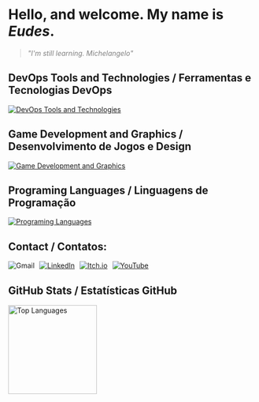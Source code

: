 <h1>Hello, and welcome. My name is <i>Eudes</i>.</h1>

<blockquote style="font-style: italic; color: gray;">
    "I'm still learning. Michelangelo"
</blockquote>

## DevOps Tools and Technologies / Ferramentas e Tecnologias DevOps
<a href="https://skillicons.dev">
  <img src="https://skillicons.dev/icons?i=git,dotnet,docker,kubernetes,nginx,linux,bash,vscode,mongodb,postgres" alt="DevOps Tools and Technologies"/>
</a>

## Game Development and Graphics / Desenvolvimento de Jogos e Design
<a href="https://skillicons.dev">
  <img src="https://skillicons.dev/icons?i=unity,unreal,godot,photoshop,blender" alt="Game Development and Graphics"/>
</a>

## Programing Languages / Linguagens de Programação
<a href="https://skillicons.dev">
  <img src="https://skillicons.dev/icons?i=cs,cpp,go,python" alt="Programing Languages"/>
</a>

## Contact / Contatos:

<div style="display: flex; gap: 10px;>
<a href = "mailto:eudes.jss92@gmail.com"><img loading="lazy" src="https://img.shields.io/badge/Gmail-D14836?style=for-the-badge&logo=gmail&logoColor=white" alt="Gmail"></a>
<a href="https://www.linkedin.com/in/eudes-souza-528464293/" target="_blank"><img loading="lazy" src="https://img.shields.io/badge/-LinkedIn-%230077B5?style=for-the-badge&logo=linkedin&logoColor=white" alt="LinkedIn"></a>
<a href="https://sseudes.itch.io/" target="_blank"><img loading="lazy" src="https://img.shields.io/badge/itch.io-%23fa5c5c?style=for-the-badge&logo=itchdotio&logoColor=white" alt="Itch.io"></a>
<a href="https://www.youtube.com/@sseudes" target="_blank"><img loading="lazy" src="https://img.shields.io/badge/YouTube-FF0000?style=for-the-badge&logo=youtube&logoColor=white" alt="YouTube"></a>
</div>

## GitHub Stats / Estatísticas GitHub

<div>
<a href="https://github.com/sseudes108">
<img loading="lazy" height="180em" src="https://github-readme-stats.vercel.app/api/top-langs/?username=sseudes108&layout=compact&langs_count=7&theme=dracula" alt="Top Languages"/>
</div>
